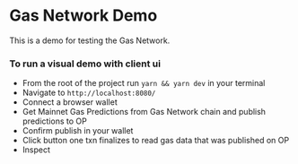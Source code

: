 # Gas Network Demo 

This is a demo for testing the Gas Network.

### To run a visual demo with client ui 
- From the root of the project run `yarn && yarn dev` in your terminal
- Navigate to `http://localhost:8080/`
- Connect a browser wallet
- Get Mainnet Gas Predictions from Gas Network chain and publish predictions to OP
- Confirm publish in your wallet
- Click button one txn finalizes to read gas data that was published on OP
- Inspect
